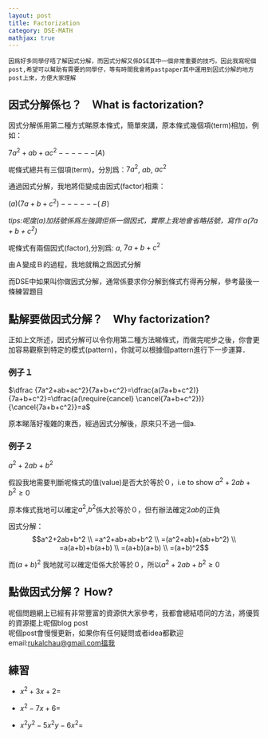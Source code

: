 ```yaml
---
layout: post
title: Factorization
category: DSE-MATH
mathjax: true
---
```

    因爲好多同學仔唔了解因式分解，而因式分解又係DSE其中一個非常重要的技巧，因此我寫呢個post,希望可以幫助有需要的同學仔，等有時間我會將pastpaper其中運用到因式分解的地方post上來，方便大家理解

## 因式分解係乜？　Ｗhat is factorization?
因式分解係用第二種方式睇原本條式，簡單來講，原本條式幾個項(term)相加，例如：

$7a^2+ab+ac^2 ------(A)$

呢條式總共有三個項(term)，分別爲：$7a^2$, $ab$, $ac^2$

通過因式分解，我地將佢變成由因式(factor)相乘：

$(a)(7a+b+c^2) ------(Ｂ)$

*tips:呢度(a)加括號係爲左強調佢係一個因式，實際上我地會省略括號，寫作 $a(7a+b+c^2)$*

呢條式有兩個因式(factor),分別爲: $a$, $7a+b+c^2$

由Ａ變成Ｂ的過程，我地就稱之爲因式分解

而DSE中如果叫你做因式分解，通常係要求你分解到條式冇得再分解，參考最後一條練習題目

## 點解要做因式分解？　Why factorization? 
正如上文所述，因式分解可以令你用第二種方法睇條式，而做完呢步之後，你會更加容易觀察到特定的模式(pattern)，你就可以根據個pattern進行下一步運算．

### 例子１
$\dfrac {7a^2+ab+ac^2}{7a+b+c^2}=\dfrac{a(7a+b+c^2)}{7a+b+c^2}=\dfrac{a(\require{cancel} \cancel{7a+b+c^2})}{\cancel{7a+b+c^2}}=a$

原本睇落好複雜的東西，經過因式分解後，原來只不過一個a.

### 例子２
$a^2+2ab+b^2$

假設我地需要判斷呢條式的值(value)是否大於等於０，i.e to show $a^2+2ab+b^2\ge0$

原本條式我地可以確定$a^2$,$b^2$係大於等於０，但冇辦法確定$2ab$的正負

因式分解：\
$$a^2+2ab+b^2 \\ =a^2+ab+ab+b^2 \\ =(a^2+ab)+(ab+b^2) \\ =a(a+b)+b(a+b) \\ =(a+b)(a+b) \\ =(a+b)^2$$


而$(a+b)^2$ 我地就可以確定佢係大於等於０，所以$a^2+2ab+b^2\ge0$

## 點做因式分解？ How?
呢個問題網上已經有非常豐富的資源供大家參考，我都會總結唔同的方法，將優質的資源擺上呢個blog post\
呢個post會慢慢更新，如果你有任何疑問或者idea都歡迎email:rukalchau@gmail.com搵我

## 練習

- $x^2+3x+2=$

- $x^2-7x+6=$

- $x^2y^2-5x^2y-6x^2=$